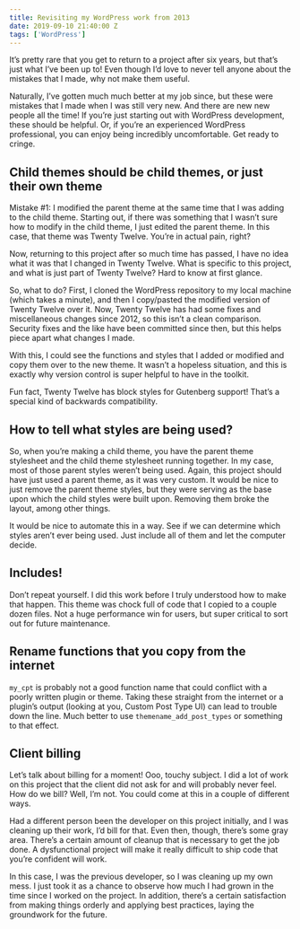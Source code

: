```yaml
---
title: Revisiting my WordPress work from 2013
date: 2019-09-10 21:40:00 Z
tags: ['WordPress']
---
```


It’s pretty rare that you get to return to a project after six years, but that’s just what I’ve been up to! Even though I’d love to never tell anyone about the mistakes that I made, why not make them useful.

Naturally, I’ve gotten much much better at my job since, but these were mistakes that I made when I was still very new. And there are new new people all the time! If you’re just starting out with WordPress development, these should be helpful. Or, if you’re an experienced WordPress professional, you can enjoy being incredibly uncomfortable. Get ready to cringe.

## Child themes should be child themes, or just their own theme

Mistake #1: I modified the parent theme at the same time that I was adding to the child theme. Starting out, if there was something that I wasn’t sure how to modify in the child theme, I just edited the parent theme. In this case, that theme was Twenty Twelve. You’re in actual pain, right?

Now, returning to this project after so much time has passed, I have no idea what it was that I changed in Twenty Twelve. What is specific to this project, and what is just part of Twenty Twelve? Hard to know at first glance.

So, what to do? First, I cloned the WordPress repository to my local machine (which takes a minute), and then I copy/pasted the modified version of Twenty Twelve over it. Now, Twenty Twelve has had some fixes and miscellaneous changes since 2012, so this isn’t a clean comparison. Security fixes and the like have been committed since then, but this helps piece apart what changes I made.

With this, I could see the functions and styles that I added or modified and copy them over to the new theme. It wasn’t a hopeless situation, and this is exactly why version control is super helpful to have in the toolkit.

Fun fact, Twenty Twelve has block styles for Gutenberg support! That’s a special kind of backwards compatibility.

## How to tell what styles are being used?

So, when you’re making a child theme, you have the parent theme stylesheet and the child theme stylesheet running together.  In my case, most of those parent styles weren’t being used. Again, this project should have just used a parent theme, as it was very custom. It would be nice to just remove the parent theme styles, but they were serving as the base upon which the child styles were built upon. Removing them broke the layout, among other things.

It would be nice to automate this in a way. See if we can determine which styles aren’t ever being used. Just include all of them and let the computer decide.

## Includes!

Don’t repeat yourself. I did this work before I truly understood how to make that happen. This theme was chock full of code that I copied to a couple dozen files. Not a huge performance win for users, but super critical to sort out for future maintenance.

## Rename functions that you copy from the internet

`my_cpt` is probably not a good function name that could conflict with a poorly written plugin or theme. Taking these straight from the internet or a plugin’s output (looking at you, Custom Post Type UI) can lead to trouble down the line. Much better to use `themename_add_post_types` or something to that effect.

## Client billing

Let’s talk about billing for a moment! Ooo, touchy subject. I did a lot of work on this project that the client did not ask for and will probably never feel. How do we bill? Well, I’m not. You could come at this in a couple of different ways.

Had a different person been the developer on this project initially, and I was cleaning up their work, I’d bill for that. Even then, though, there’s some gray area. There’s a certain amount of cleanup that is necessary to get the job done. A dysfunctional project will make it really difficult to ship code that you’re confident will work.

In this case, I was the previous developer, so I was cleaning up my own mess. I just took it as a chance to observe how much I had grown in the time since I worked on the project. In addition, there’s a certain satisfaction from making things orderly and applying best practices, laying the groundwork for the future.